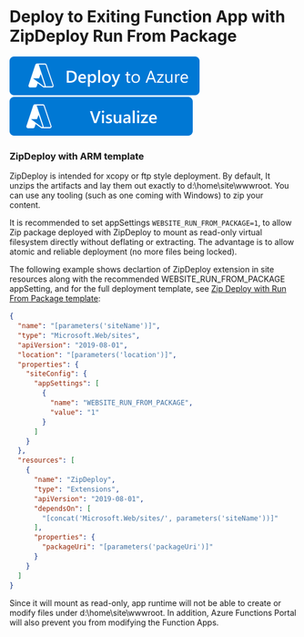 # Deploy to Exiting Function App with ZipDeploy Run From Package

[![Deploy To Azure](https://raw.githubusercontent.com/Azure/azure-quickstart-templates/master/1-CONTRIBUTION-GUIDE/images/deploytoazure.svg?sanitize=true)](https://portal.azure.com/#create/Microsoft.Template/uri/https%3A%2F%2Fraw.githubusercontent.com%2Fpatelchandni%2Farm-template-functions-deployment%2Fmaster%2Fzip-deploy-run-from-package%2Fazuredeploy.json)  [![Visualize](https://raw.githubusercontent.com/Azure/azure-quickstart-templates/master/1-CONTRIBUTION-GUIDE/images/visualizebutton.svg?sanitize=true)](http://armviz.io/#/?load=https%3A%2F%2Fraw.githubusercontent.com%2Fpatelchandni%2Farm-template-functions-deployment%2Fmaster%2Fzip-deploy-run-from-package%2Fazuredeploy.json)

### ZipDeploy with ARM template

ZipDeploy is intended for xcopy or ftp style deployment. By default, It unzips the artifacts and lay them out exactly to d:\home\site\wwwroot. You can use any tooling (such as one coming with Windows) to zip your content.

It is recommended to set appSettings `WEBSITE_RUN_FROM_PACKAGE=1`, to allow Zip package deployed with ZipDeploy to mount as read-only virtual filesystem directly without deflating or extracting. The advantage is to allow atomic and reliable deployment (no more files being locked). 

The following example shows declartion of ZipDeploy extension in site resources along with the recommended WEBSITE_RUN_FROM_PACKAGE appSetting, and for the full deployment template, see <a href="https://github.com/patelchandni/arm-template-functions-deployment/blob/main/templates/run-from-package.json">Zip Deploy with Run From Package template</a>:

```json
{
  "name": "[parameters('siteName')]",
  "type": "Microsoft.Web/sites",
  "apiVersion": "2019-08-01",
  "location": "[parameters('location')]",
  "properties": {
    "siteConfig": {
      "appSettings": [
        {
          "name": "WEBSITE_RUN_FROM_PACKAGE",
          "value": "1"
        }
      ]
    }
  },
  "resources": [
    {
      "name": "ZipDeploy",
      "type": "Extensions",
      "apiVersion": "2019-08-01",
      "dependsOn": [
        "[concat('Microsoft.Web/sites/', parameters('siteName'))]"
      ],
      "properties": {
        "packageUri": "[parameters('packageUri')]"
      }
    }
  ]
}
```

Since it will mount as read-only, app runtime will not be able to create or modify files under d:\home\site\wwwroot. In addition, Azure Functions Portal will also prevent you from modifying the Function Apps.


